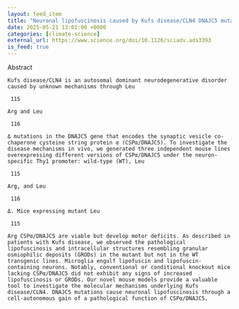 ```yaml
---
layout: feed_item
title: "Neuronal lipofuscinosis caused by Kufs disease/CLN4 DNAJC5 mutations but not by a CSPα/DNAJC5 deficiency | Science Advances"
date: 2025-05-21 13:01:00 +0000
categories: [climate-science]
external_url: https://www.science.org/doi/10.1126/sciadv.ads3393
is_feed: true
---
```


Abstract
   
   
    Kufs disease/CLN4 is an autosomal dominant neurodegenerative disorder caused by unknown mechanisms through Leu
    
     115
    
    Arg and Leu
    
     116
    
    Δ mutations in the DNAJC5 gene that encodes the synaptic vesicle co-chaperone cysteine string protein α (CSPα/DNAJC5). To investigate the disease mechanisms in vivo, we generated three independent mouse lines overexpressing different versions of CSPα/DNAJC5 under the neuron-specific Thy1 promoter: wild-type (WT), Leu
    
     115
    
    Arg, and Leu
    
     116
    
    Δ. Mice expressing mutant Leu
    
     115
    
    Arg CSPα/DNAJC5 are viable but develop motor deficits. As described in patients with Kufs disease, we observed the pathological lipofuscinosis and intracellular structures resembling granular osmiophilic deposits (GRODs) in the mutant but not in the WT transgenic lines. Microglia engulf lipofuscin and lipofuscin-containing neurons. Notably, conventional or conditional knockout mice lacking CSPα/DNAJC5 did not exhibit any signs of increased lipofuscinosis or GRODs. Our novel mouse models provide a valuable tool to investigate the molecular mechanisms underlying Kufs disease/CLN4. DNAJC5 mutations cause neuronal lipofuscinosis through a cell-autonomous gain of a pathological function of CSPα/DNAJC5.
